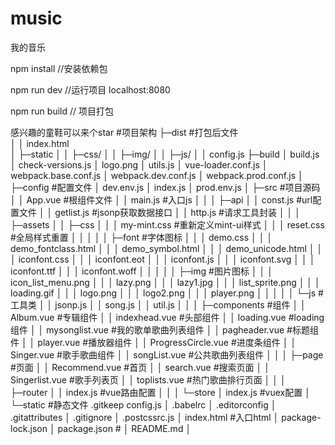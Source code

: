 # music
 我的音乐

npm install //安装依赖包

npm run dev //运行项目 localhost:8080

npm run build  // 项目打包 

感兴趣的童鞋可以来个star
#项目架构
├─dist               #打包后文件         
│  │  index.html     
│  ├─static
│  │      ├─css/
│  │      ├─img/
│  │      ├─js/
│  │      config.js
├─build
│      build.js
│      check-versions.js
│      logo.png
│      utils.js
│      vue-loader.conf.js
│      webpack.base.conf.js
│      webpack.dev.conf.js
│      webpack.prod.conf.js
│
├─config           #配置文件
│      dev.env.js
│      index.js
│      prod.env.js
│
├─src            #项目源码
│  │  App.vue     #根组件文件
│  │  main.js     #入口js
│  │
│  ├─api
│  │      const.js    #url配置文件
│  │      getlist.js  #jsonp获取数据接口
│  │      http.js     #请求工具封装
│  │
│  ├─assets
│  │  ├─css
│  │  │      my-mint.css     #重新定义mint-ui样式
│  │  │      reset.css       #全局样式重置
│  │  │
│  │  ├─font               #字体图标
│  │  │      demo.css
│  │  │      demo_fontclass.html
│  │  │      demo_symbol.html
│  │  │      demo_unicode.html
│  │  │      iconfont.css
│  │  │      iconfont.eot
│  │  │      iconfont.js
│  │  │      iconfont.svg
│  │  │      iconfont.ttf
│  │  │      iconfont.woff
│  │  │
│  │  ├─img              #图片图标
│  │  │      icon_list_menu.png
│  │  │      lazy.png
│  │  │      lazy1.jpg
│  │  │      list_sprite.png
│  │  │      loading.gif
│  │  │      logo.png
│  │  │      logo2.png
│  │  │      player.png
│  │  │
│  │  └─js              #工具类
│  │          jsonp.js
│  │          song.js
│  │          util.js
│  │
│  ├─components            #组件
│  │      Album.vue           #专辑组件
│  │      indexhead.vue       #头部组件
│  │      loading.vue         #loading组件
│  │      mysonglist.vue      #我的歌单歌曲列表组件
│  │      pagheader.vue       #标题组件
│  │      player.vue          #播放器组件
│  │      ProgressCircle.vue  #进度条组件
│  │      Singer.vue          #歌手歌曲组件
│  │      songList.vue        #公共歌曲列表组件
│  │
│  ├─page  #页面
│  │      Recommend.vue     #首页
│  │      search.vue        #搜索页面
│  │      Singerlist.vue    #歌手列表页
│  │      toplists.vue      #热门歌曲排行页面
│  │
│  ├─router
│  │      index.js          #vue路由配置
│  │
│  └─store
│          index.js        #vuex配置
│
└─static                  #静态文件
        .gitkeep
        config.js
│  .babelrc
│  .editorconfig
│  .gitattributes
│  .gitignore
│  .postcssrc.js
│  index.html          #入口html
│  package-lock.json
│  package.json        #
│  README.md
│







